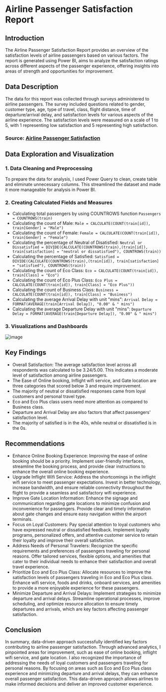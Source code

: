 # Airline Passenger Satisfaction Report
## Introduction
The Airline Passenger Satisfaction Report provides an overview of the satisfaction levels of airline passengers based on various factors. The report is generated using Power BI, aims to analyze the satisfaction ratings across different aspects of the passenger experience, offering insights into areas of strength and opportunities for improvement.
## Data Description
The data for this report was collected through surveys administered to airline passengers. The survey included questions related to gender, customer type, age, type of travel, class, flight distance, time of departure/arrival delay, and satisfaction levels for various aspects of the airline experience. The satisfaction levels were measured on a scale of 1 to 5, with 1 representing low satisfaction and 5 representing high satisfaction.
### Source: [Airline Passenger Satisfaction](https://www.kaggle.com/datasets/teejmahal20/airline-passenger-satisfaction)
## Data Exploration and Visualization
### 1. Data Cleaning and Preprocessing
To prepare the data for analysis, I used Power Query to clean, create table and eliminate unnecessary columns. This streamlined the dataset and made it more manageable for analysis in Power BI.
### 2. Creating Calculated Fields and Measures
- Calculating total passengers by using COUNTROWS function `Passengers = COUNTROWS(train)`
- Calculating the count of Male: `Male = CALCULATE(COUNT(train[id]), train[Gender] = "Male")`
- Calculating the count of Female: `Female = CALCULATE(COUNT(train[id]), train[Gender] = "Female")`
- Calculating the percentage of Neutral of Disatisfied: `Neutral or Dissatisfied = DIVIDE(CALCULATE(COUNTROWS(train),(train[id]), train[satisfaction] = "neutral or dissatisfied"), COUNTROWS(train))`
- Calculating the percentage of Satisfied: `Satisfied = DIVIDE(CALCULATE(COUNTROWS(train),(train[id]), train[satisfaction] = "satisfied"), COUNTROWS(train))`
-  Calculating the count of Eco Class: `Eco = CALCULATE(COUNT(train[id]), train[Class] = "Eco")`
-  Calculating the count of Eco Plus Class: `Eco Plus = CALCULATE(COUNT(train[id]), train[Class] = "Eco Plus"))`
-  Calculating the count of Business Class: `Business = CALCULATE(COUNT(train[id]), train[Class] = "Business")`
-  Calculating the average Arrival Delay with unit "mins": `Arrival Delay = FORMAT(AVERAGE(train[Arrival Delay]), "0.00" & " mins")`
-  Calculating the average Departure Delay with unit "mins": `Departure Delay = FORMAT(AVERAGE(train[Departure Delay]), "0.00" & " mins")`
### 3. Visualizations and Dashboards
![image](https://user-images.githubusercontent.com/134161283/255385841-1f736bc8-a319-4ecb-827b-877492cb6ca4.png)
## Key Findings
- Overall Satisfaction: The average satisfaction level across all respondents was calculated to be 3.24/5.00. This indicates a moderate level of satisfaction among airline passengers.
- The Ease of Online booking, Inflight wifi service, and Gate location are three categories that scored below 3 and require improvement.
- The majority of neutral or dissatisfied responses came from loyal customers and personal travel type.
- Eco and Eco Plus class users need more attention as compared to Business class.
- Departure and Arrival Delay are also factors that affect passengers' satisfaction level.
- The majority of satisfied is in the 40s, while neutral or dissatisfied is in the 0s.
## Recommendations
- Enhance Online Booking Experience: Improving the ease of online booking should be a priority. Implement user-friendly interfaces, streamline the booking process, and provide clear instructions to enhance the overall online booking experience.
- Upgrade Inflight Wifi Service: Address the shortcomings in the inflight wifi service to meet passenger expectations. Invest in better technology, increase bandwidth, and ensure reliable connectivity throughout the flight to provide a seamless and satisfactory wifi experience.
- Improve Gate Location Information: Enhance the signage and communication regarding gate locations to minimize confusion and inconvenience for passengers. Provide clear and timely information about gate changes and ensure easy navigation within the airport terminals.
- Focus on Loyal Customers: Pay special attention to loyal customers who have expressed neutral or dissatisfied feedback. Implement loyalty programs, personalized offers, and attentive customer service to retain their loyalty and improve their overall satisfaction.
- Address Needs of Personal Travelers: Recognize the specific requirements and preferences of passengers traveling for personal reasons. Offer tailored services, flexible options, and amenities that cater to their individual needs to enhance their satisfaction and overall travel experience.
- Prioritize Eco and Eco Plus Class: Allocate resources to improve the satisfaction levels of passengers traveling in Eco and Eco Plus class. Enhance wifi service, foods and drinks, onboard services, and amenities to provide a more enjoyable experience for these passengers.
- Minimize Departure and Arrival Delays: Implement strategies to minimize departure and arrival delays. Streamline operational processes, improve scheduling, and optimize resource allocation to ensure timely departures and arrivals, which are key factors affecting passenger satisfaction.
## Conclusion
In summary, data-driven approach successfully identified key factors contributing to airline passenger satisfaction. Through advanced analytics, I pinpointed areas for improvement, such as ease of online booking, inflight wifi service, and gate location. I also recognized the importance of addressing the needs of loyal customers and passengers traveling for personal reasons. By focusing on areas such as Eco and Eco Plus class experience and minimizing departure and arrival delays, they can enhance overall passenger satisfaction. This data-driven approach allows airlines to make informed decisions and deliver an improved customer experience.
